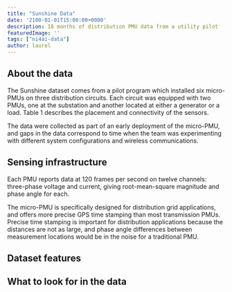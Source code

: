 ```yaml
---
title: "Sunshine Data"
date: '2100-01-01T15:00:00+0000'
description: 18 months of distribution PMU data from a utility pilot
featuredImage: ''
tags: ["ni4ai-data"]
author: laurel
---
```


## About the data

The Sunshine dataset comes from a pilot program which installed six micro-PMUs on three distribution circuits. 
Each circuit was equipped with two PMUs, one at the substation and another located at either a generator or a load.
Table 1 describes the placement and connectivity of the sensors.

The data were collected as part of an early deployment of the micro-PMU, and gaps in the data correspond to time when the team was experimenting with different system configurations and wireless communications.


## Sensing infrastructure

Each PMU reports data at 120 frames per second on twelve channels: three-phase voltage and current, giving root-mean-square magnitude and phase angle for each.

The micro-PMU is specifically designed for distribution grid applications, and offers more precise GPS time stamping than most transmission PMUs.
Precise time stamping is important for distribution applications because the distances are not as large, and phase angle differences between measurement locations would be in the noise for a traditional PMU.

## Dataset features


## What to look for in the data


## 